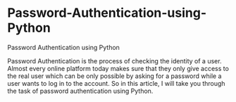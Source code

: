 # Password-Authentication-using-Python
Password Authentication using Python

Password Authentication is the process of checking the identity of a user. Almost every online platform today makes sure that they only give access to the real user which can be only possible by asking for a password while a user wants to log in to the account. So in this article, I will take you through the task of password authentication using Python.
